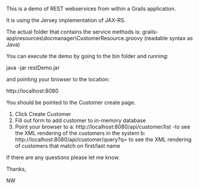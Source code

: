 This is a demo of REST webservices from within a Grails application.

It is using the Jersey implementation of JAX-RS.

The actual folder that contains the service methods is:
grails-app\resources\docmanager\CustomerResource.groovy (readable syntax as Java)

You can execute the demo by going to the bin folder and running:

java -jar restDemo.jar

and pointing your browser to the location:

http://localhost:8080

You should be pointed to the Customer create page.  

1. Click Create Customer
2. Fill out form to add customer to in-memory database
3. Point your browser to 
    a: http://localhost:8080/api/customer/list -to see the XML rendering of the customers in the system
    b: http://localhost:8080/api/customer/query?q=<text>  to see the XML rendering of customers that match on first/last name
    
If there are any questions please let me know.

Thanks,

NW